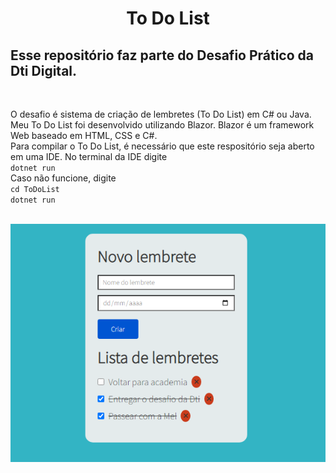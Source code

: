 <h1 align="center"> To Do List </h1>

<h2>Esse repositório faz parte do Desafio Prático da Dti Digital. </h2></br>

O desafio é sistema de criação de lembretes (To Do List) em C# ou Java. Meu To Do List foi desenvolvido utilizando Blazor. Blazor é um framework Web baseado em HTML, CSS e C#. </br>
Para compilar o To Do List, é necessário que este respositório seja aberto em uma IDE.
No terminal da IDE digite </br>
                              ```
                              dotnet run
                              ```
</br>Caso não funcione, digite </br>
                            ```
                            cd ToDoList
                            ```
                            </br>
                            ```
                            dotnet run
                            ``` 
                            </br></br>
<div style="text-align: center">
    <img src="./img/ToDoList.png">
</div>
